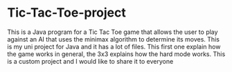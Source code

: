 # Tic-Tac-Toe-project
This is a Java program for a Tic Tac Toe game that allows the user to play against an AI that uses the minimax algorithm to determine its moves.
This is my uni project for Java and it has a lot of files. This first one explain how the game works in general, the 3x3 explains how the hard mode works. This is a custom project and I would like to share it to everyone 
